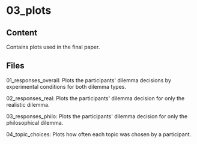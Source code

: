 # 03_plots
## Content
Contains plots used in the final paper.
## Files
01_responses_overall: Plots the participants' dilemma decisions by experimental conditions for both dilemma types.

02_responses_real: Plots the participants' dilemma decision for only the realistic dilemma.

03_responses_philo: Plots the participants' dilemma decision for only the philosophical dilemma.

04_topic_choices: Plots how often each topic was chosen by a participant.
